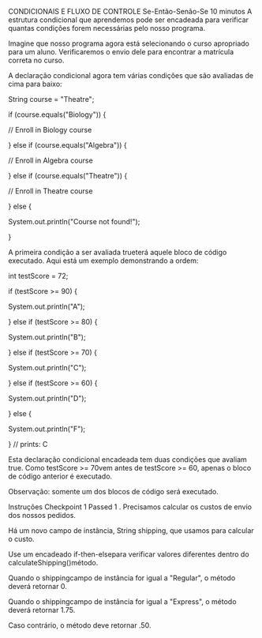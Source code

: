 CONDICIONAIS E FLUXO DE CONTROLE
Se-Então-Senão-Se
10 minutos
A estrutura condicional que aprendemos pode ser encadeada para verificar quantas condições forem necessárias pelo nosso programa.

Imagine que nosso programa agora está selecionando o curso apropriado para um aluno. Verificaremos o envio dele para encontrar a matrícula correta no curso.

A declaração condicional agora tem várias condições que são avaliadas de cima para baixo:

String course = "Theatre";

if (course.equals("Biology")) {

  // Enroll in Biology course

} else if (course.equals("Algebra")) {

  // Enroll in Algebra course

} else if (course.equals("Theatre")) {

  // Enroll in Theatre course

} else {

  System.out.println("Course not found!");

}

A primeira condição a ser avaliada trueterá aquele bloco de código executado. Aqui está um exemplo demonstrando a ordem:

int testScore = 72;

if (testScore >= 90) {

  System.out.println("A");

} else if (testScore >= 80) {

  System.out.println("B");

} else if (testScore >= 70) {

  System.out.println("C");

} else if (testScore >= 60) {

  System.out.println("D");

} else {

  System.out.println("F");

}
// prints: C

Esta declaração condicional encadeada tem duas condições que avaliam true. Como testScore >= 70vem antes de testScore >= 60, apenas o bloco de código anterior é executado.

Observação: somente um dos blocos de código será executado.

Instruções
Checkpoint 1 Passed
1 .
Precisamos calcular os custos de envio dos nossos pedidos.

Há um novo campo de instância, String shipping, que usamos para calcular o custo.

Use um encadeado if-then-elsepara verificar valores diferentes dentro do calculateShipping()método.

Quando o shippingcampo de instância for igual a "Regular", o método deverá retornar 0.

Quando o shippingcampo de instância for igual a "Express", o método deverá retornar 1.75.

Caso contrário, o método deve retornar .50.
